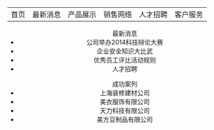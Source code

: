 <!DOCTYPE html PUBLIC "-//W3C//DTD XHTML 1.0 Transitional//EN" "http://www.w3.org/TR/xhtml1/DTD/xhtml1-transitional.dtd">
<html xmlns="http://www.w3.org/1999/xhtml">
<head>
<meta http-equiv="Content-Type" content="text/html; charset=utf-8" />
<title>公司主页</title>
<link src="css1.css" rel="stylesheet" type="text/css">
</head>
<body>
<center>
<div>
<div class="div1" align=center></div>
<div class=div2>
<table width=99%><tr align=center><td>首页</td><td>最新消息</td><td>产品展示</td>
<td>销售网络</td><td>人才招聘</td><td>客户服务</td></tr></table>
</div>
<div class=div3>
<div class=div4>
<ul>最新消息
<li>公司举办2014科技辩论大赛</li>
<li>企业安全知识大比武</li>
<li>优秀员工评比活动规则</li>
<li>人才招聘</li>
</ul>
<div class=div5>
<ul>成功案列
<li>上海装修建材公司</li>
<li>美衣服饰有限公司</li>
<li>天力科技有限公司</li>
<li>美方豆制品有限公司</li>
</ul>
</div>
</div>
</div>
</div>
</center>
</body>
</html>